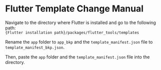 # Flutter Template Change Manual

Navigate to the directory where Flutter is installed and go to the following path:
</br>
`{Flutter installation path}/packages/flutter_tools/templates`

Rename the `app` folder to `app_bkp` and the `template_manifest.json` file to `template_manifest_bkp.json`.

Then, paste the `app` folder and the `template_manifest.json` file into the directory.
